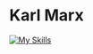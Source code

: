 # Karl Marx
[![My Skills](https://skillicons.dev/icons?i=python,java,ts,gcp,fastapi,react,linux,spring)](https://skillicons.dev)
